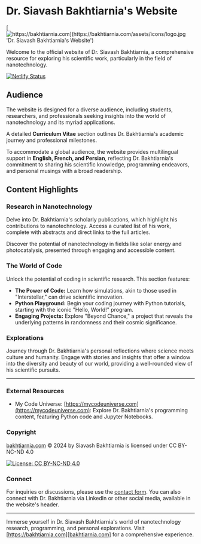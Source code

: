 # Dr. Siavash Bakhtiarnia's Website

[![https://bakhtiarnia.com](https://bakhtiarnia.com/assets/icons/logo.jpg 'Dr. Siavash Bakhtiarnia\'s Website')][bakhtiarnia.com]

Welcome to the official website of Dr. Siavash Bakhtiarnia, a comprehensive resource for exploring his scientific work, particularly in the field of nanotechnology.

[![Netlify Status](https://api.netlify.com/api/v1/badges/28849adb-f755-4766-9e41-2b8960eca4a5/deploy-status)](https://app.netlify.com/sites/bakhtiarnia/deploys)

## Audience

The website is designed for a diverse audience, including students, researchers, and professionals seeking insights into the world of nanotechnology and its myriad applications.

A detailed **Curriculum Vitae** section outlines Dr. Bakhtiarnia's academic journey and professional milestones.

To accommodate a global audience, the website provides multilingual support in **English, French, and Persian**, reflecting Dr. Bakhtiarnia's commitment to sharing his scientific knowledge, programming endeavors, and personal musings with a broad readership.

## Content Highlights

### Research in Nanotechnology

Delve into Dr. Bakhtiarnia's scholarly publications, which highlight his contributions to nanotechnology. Access a curated list of his work, complete with abstracts and direct links to the full articles.

Discover the potential of nanotechnology in fields like solar energy and photocatalysis, presented through engaging and accessible content.

### The World of Code

Unlock the potential of coding in scientific research. This section features:

- **The Power of Code:** Learn how simulations, akin to those used in "Interstellar," can drive scientific innovation.
- **Python Playground:** Begin your coding journey with Python tutorials, starting with the iconic "Hello, World!" program.
- **Engaging Projects:** Explore "Beyond Chance," a project that reveals the underlying patterns in randomness and their cosmic significance.

### Explorations

Journey through Dr. Bakhtiarnia's personal reflections where science meets culture and humanity. Engage with stories and insights that offer a window into the diversity and beauty of our world, providing a well-rounded view of his scientific pursuits.

---

### External Resources

- My Code Universe: [https://mycodeuniverse.com](https://mycodeuniverse.com): Explore Dr. Bakhtiarnia's programming content, featuring Python code and Jupyter Notebooks.

### Copyright

[bakhtiarnia.com][bakhtiarnia.com] © 2024 by Siavash Bakhtiarnia is licensed under CC BY-NC-ND 4.0

[![License: CC BY-NC-ND 4.0](https://img.shields.io/badge/License-CC%20BY--NC--ND%204.0-blueviolet.svg)](http://creativecommons.org/licenses/by-nc-nd/4.0/)

### Connect

For inquiries or discussions, please use the [contact form](https://bakhtiarnia.com/en/form.html). You can also connect with Dr. Bakhtiarnia via LinkedIn or other social media, available in the website's header.

---

Immerse yourself in Dr. Siavash Bakhtiarnia's world of nanotechnology research, programming, and personal explorations. Visit [https://bakhtiarnia.com][bakhtiarnia.com] for a comprehensive experience.

[bakhtiarnia.com]: https://bakhtiarnia.com/

